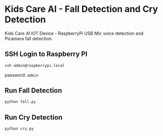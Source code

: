 # Kids Care AI - Fall Detection and Cry Detection

Kids Care AI IOT Device - RaspberryPi USB Mic voice detection and Picamera fall detection.

## SSH Login to Raspberry PI

```cmd
ssh admin@raspberrypi.local
```
password: `admin`


## Run Fall Detection

 ```bash
 python fall.py
 ```

 ## Run Cry Detection

 ```bash
 python cry.py
 ```